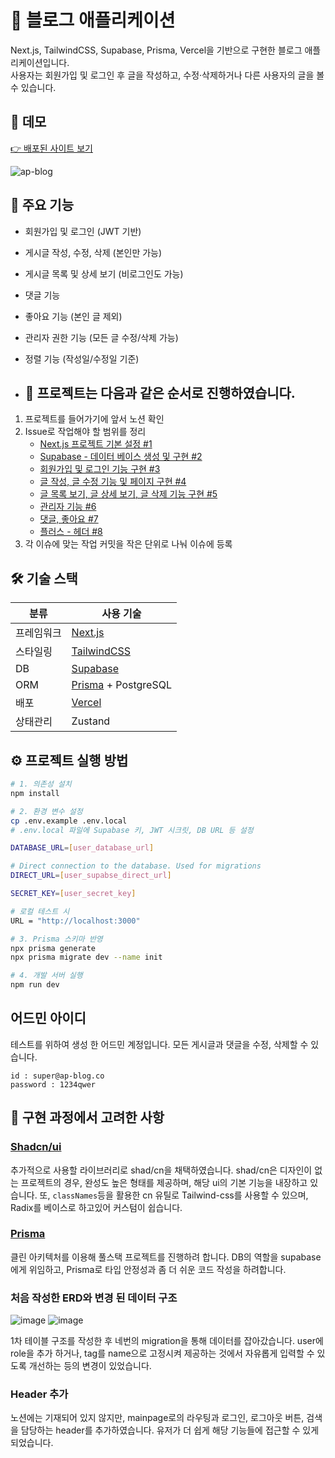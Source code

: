 # 📝 블로그 애플리케이션

Next.js, TailwindCSS, Supabase, Prisma, Vercel을 기반으로 구현한 블로그 애플리케이션입니다.  
사용자는 회원가입 및 로그인 후 글을 작성하고, 수정·삭제하거나 다른 사용자의 글을 볼 수 있습니다.

## 🚀 데모

[👉 배포된 사이트 보기](https://ap-blog-phi.vercel.app/)

![ap-blog](https://github.com/user-attachments/assets/2c487741-1b10-4644-b841-874e3d44b487)

## 📌 주요 기능

- 회원가입 및 로그인 (JWT 기반)
- 게시글 작성, 수정, 삭제 (본인만 가능)
- 게시글 목록 및 상세 보기 (비로그인도 가능)
- 댓글 기능
- 좋아요 기능 (본인 글 제외)
- 관리자 권한 기능 (모든 글 수정/삭제 가능)
- 정렬 기능 (작성일/수정일 기준)

- ## 🎉 프로젝트는 다음과 같은 순서로 진행하였습니다.

1. 프로젝트를 들어가기에 앞서 노션 확인
2. Issue로 작업해야 할 범위를 정리
   - [Next.js 프로젝트 기본 설정 #1](https://github.com/kimmand0o0/ap_blog/issues/1)
   - [Supabase - 데이터 베이스 생성 및 구현 #2](https://github.com/kimmand0o0/ap_blog/issues/2)
   - [회원가입 및 로그인 기능 구현 #3](https://github.com/kimmand0o0/ap_blog/issues/3)
   - [글 작성, 글 수정 기능 및 페이지 구현 #4](https://github.com/kimmand0o0/ap_blog/issues/4)
   - [글 목록 보기, 글 상세 보기, 글 삭제 기능 구현 #5](https://github.com/kimmand0o0/ap_blog/issues/5)
   - [관리자 기능 #6](https://github.com/kimmand0o0/ap_blog/issues/6)
   - [댓글, 좋아요 #7](https://github.com/kimmand0o0/ap_blog/issues/7)
   - [플러스 - 헤더 #8](https://github.com/kimmand0o0/ap_blog/issues/8)
3. 각 이슈에 맞는 작업 커밋을 작은 단위로 나눠 이슈에 등록

## 🛠 기술 스택

| 분류        | 사용 기술                                      |
|------------|----------------------------------------------|
| 프레임워크  | [Next.js](https://nextjs.org/)               |
| 스타일링    | [TailwindCSS](https://tailwindcss.com/)     |
| DB       | [Supabase](https://supabase.com/)            |
| ORM         | [Prisma](https://www.prisma.io/) + PostgreSQL |
| 배포        | [Vercel](https://vercel.com/)                |
| 상태관리    | Zustand                          |

## ⚙️ 프로젝트 실행 방법

```bash
# 1. 의존성 설치
npm install

# 2. 환경 변수 설정
cp .env.example .env.local
# .env.local 파일에 Supabase 키, JWT 시크릿, DB URL 등 설정

DATABASE_URL=[user_database_url]

# Direct connection to the database. Used for migrations
DIRECT_URL=[user_supabse_direct_url]

SECRET_KEY=[user_secret_key]

# 로컬 테스트 시
URL = "http://localhost:3000"

# 3. Prisma 스키마 반영
npx prisma generate
npx prisma migrate dev --name init

# 4. 개발 서버 실행
npm run dev
```


## 어드민 아이디

테스트를 위하여 생성 한 어드민 계정입니다.
모든 게시글과 댓글을 수정, 삭제할 수 있습니다.

```
id : super@ap-blog.co
password : 1234qwer
```

## 🧐 구현 과정에서 고려한 사항

### [Shadcn/ui](https://ui.shadcn.com/docs/installation/next)

추가적으로 사용할 라이브러리로 shad/cn을 채택하였습니다.
shad/cn은 디자인이 없는 프로젝트의 경우, 완성도 높은 형태를 제공하며, 해당 ui의 기본 기능을 내장하고 있습니다.
또, `classNames`등을 활용한 cn 유틸로 Tailwind-css를 사용할 수 있으며, Radix를 베이스로 하고있어 커스텀이 쉽습니다.

### [Prisma](https://www.prisma.io/)

클린 아키텍처를 이용해 풀스택 프로젝트를 진행하려 합니다.
DB의 역할을 supabase에게 위임하고, Prisma로 타입 안정성과 좀 더 쉬운 코드 작성을 하려합니다.

### 처음 작성한 ERD와 변경 된 데이터 구조

![image](https://github.com/user-attachments/assets/cdf41105-8b64-4848-8df3-89854df6c833)
![image](https://github.com/user-attachments/assets/1e83679e-7138-4cb8-bc7e-0896aef598f9)

1차 테이블 구조를 작성한 후 네번의 migration을 통해 데이터를 잡아갔습니다.
user에 role을 추가 하거나, tag를 name으로 고정시켜 제공하는 것에서 자유롭게 입력할 수 있도록 개선하는 등의 변경이 있었습니다.

### Header 추가

노션에는 기재되어 있지 않지만, mainpage로의 라우팅과 로그인, 로그아웃 버튼, 검색을 담당하는 header를 추가하였습니다.
유저가 더 쉽게 해당 기능들에 접근할 수 있게 되었습니다.
